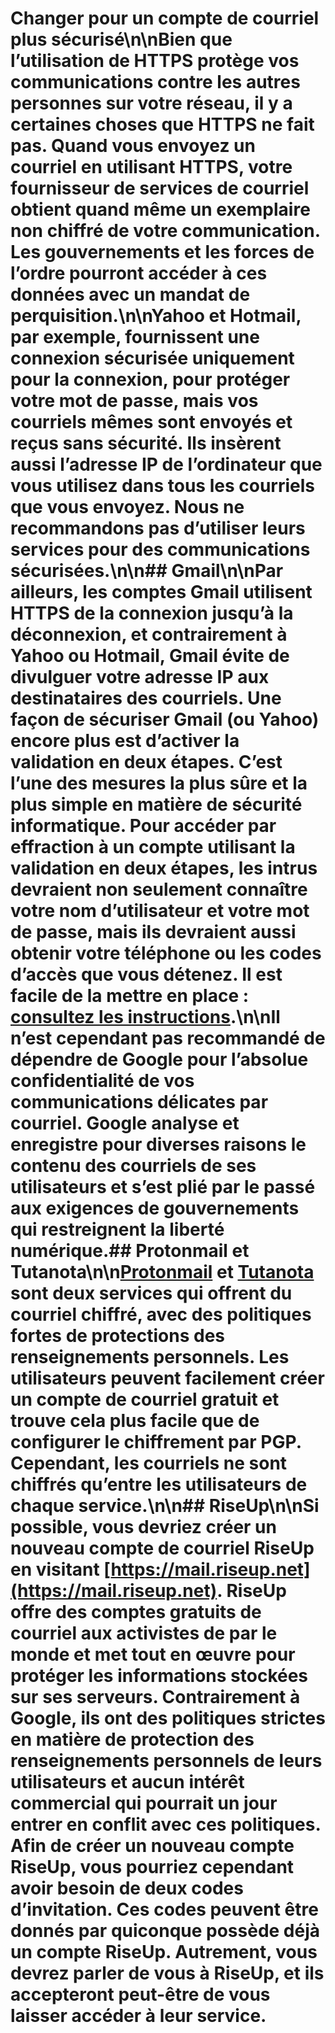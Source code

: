 [Title]: # (Changer pour un compte de courriel plus sécurisé)
[Order]: # (7)

# Changer pour un compte de courriel plus sécurisé\n\nBien que l’utilisation de HTTPS protège vos communications contre les autres personnes sur votre réseau, il y a certaines choses que HTTPS ne fait pas. Quand vous envoyez un courriel en utilisant HTTPS, votre fournisseur de services de courriel obtient quand même un exemplaire non chiffré de votre communication. Les gouvernements et les forces de l’ordre pourront accéder à ces données avec un mandat de perquisition.\n\nYahoo et Hotmail, par exemple, fournissent une connexion sécurisée uniquement pour la connexion, pour protéger votre mot de passe, mais vos courriels mêmes sont envoyés et reçus sans sécurité. Ils insèrent aussi l’adresse IP de l’ordinateur que vous utilisez dans tous les courriels que vous envoyez. Nous ne recommandons pas d’utiliser leurs services pour des communications sécurisées.\n\n## Gmail\n\nPar ailleurs, les comptes Gmail utilisent HTTPS de la connexion jusqu’à la déconnexion, et contrairement à Yahoo ou Hotmail, Gmail évite de divulguer votre adresse IP aux destinataires des courriels. Une façon de sécuriser Gmail (ou Yahoo) encore plus est d’activer la validation en deux étapes. C’est l’une des mesures la plus sûre et la plus simple en matière de sécurité informatique. Pour accéder par effraction à un compte utilisant la validation en deux étapes, les intrus devraient non seulement connaître votre nom d’utilisateur et votre mot de passe, mais ils devraient aussi obtenir votre téléphone ou les codes d’accès que vous détenez. Il est facile de la mettre en place : [consultez les instructions](https://support.google.com/accounts/answer/185839?hl=fr).\n\nIl n’est cependant pas recommandé de dépendre de Google pour l’absolue confidentialité de vos communications délicates par courriel. Google analyse et enregistre pour diverses raisons le contenu des courriels de ses utilisateurs et s’est plié par le passé aux exigences de gouvernements qui restreignent la liberté numérique.## Protonmail et Tutanota\n\n[Protonmail](https://protonmail.com) et [Tutanota](https://tutanota.com) sont deux services qui offrent du courriel chiffré, avec des politiques fortes de protections des renseignements personnels. Les utilisateurs peuvent facilement créer un compte de courriel gratuit et trouve cela plus facile que de configurer le chiffrement par PGP. Cependant, les courriels ne sont chiffrés qu’entre les utilisateurs de chaque service.\n\n## RiseUp\n\nSi possible, vous devriez créer un nouveau compte de courriel RiseUp en visitant [https://mail.riseup.net](https://mail.riseup.net). RiseUp offre des comptes gratuits de courriel aux activistes de par le monde et met tout en œuvre pour protéger les informations stockées sur ses serveurs. Contrairement à Google, ils ont des politiques strictes en matière de protection des renseignements personnels de leurs utilisateurs et aucun intérêt commercial qui pourrait un jour entrer en conflit avec ces politiques. Afin de créer un nouveau compte RiseUp, vous pourriez cependant avoir besoin de deux codes d’invitation. Ces codes peuvent être donnés par quiconque possède déjà un compte RiseUp. Autrement, vous devrez parler de vous à RiseUp, et ils accepteront peut-être de vous laisser accéder à leur service.